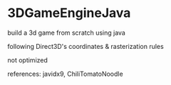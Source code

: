 # 3DGameEngineJava

build a 3d game from scratch using java

following Direct3D's coordinates & rasterization rules

not optimized

references: javidx9, ChiliTomatoNoodle